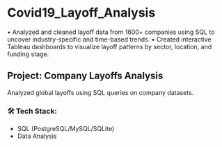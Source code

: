 # Covid19_Layoff_Analysis
•	Analyzed and cleaned layoff data from 1600+ companies using SQL to uncover industry-specific and time-based trends. 
•	Created interactive Tableau dashboards to visualize layoff patterns by sector, location, and funding stage.
## Project: Company Layoffs Analysis

Analyzed global layoffs using SQL queries on company datasets.

### 🛠 Tech Stack:
- SQL (PostgreSQL/MySQL/SQLite)  
- Data Analysis

